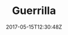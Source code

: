 ---
title: "Guerrilla"
site_link: "https://www.guerrilla-games.com/"
description: "One of Europe's leading game development companies"
location: "Amsterdam"
active: true
active_from: "2010-01-01"
active_to: ""
tags: []
date: "2017-05-15T12:30:48Z"
---